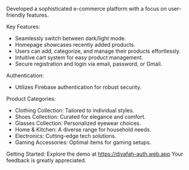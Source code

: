 Developed a sophisticated e-commerce platform with a focus on user-friendly features.

Key Features:
- Seamlessly switch between dark/light mode.
- Homepage showcases recently added products.
- Users can add, categorize, and manage their products effortlessly.
- Intuitive cart system for easy product management.
- Secure registration and login via email, password, or Gmail.

Authentication:
- Utilizes Firebase authentication for robust security.

Product Categories:
- Clothing Collection: Tailored to individual styles.
- Shoes Collection: Curated for elegance and comfort.
- Glasses Collection: Personalized eyewear choices.
- Home & Kitchen: A diverse range for household needs.
- Electronics: Cutting-edge tech solutions.
- Gaming Accessories: Optimal items for gaming setups.

Getting Started:
  Explore the demo at https://diyafah-auth.web.app
  Your feedback is greatly appreciated.
